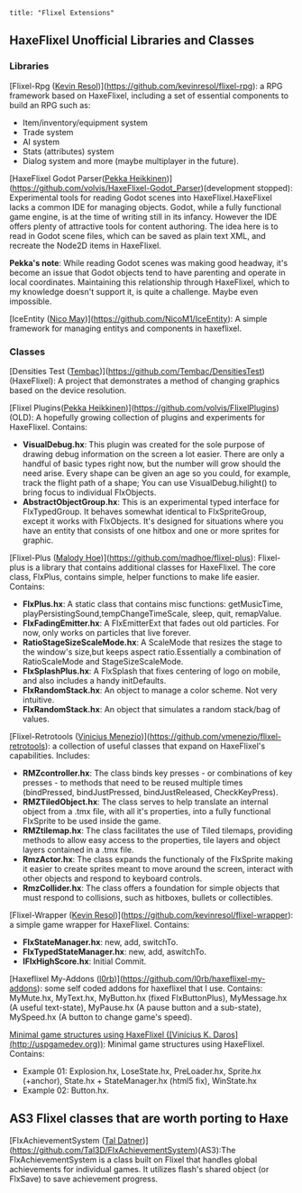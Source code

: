 ```
title: "Flixel Extensions"
```
## HaxeFlixel Unofficial Libraries and Classes 
### Libraries
[Flixel-Rpg ([Kevin Resol](https://github.com/kevinresol))](https://github.com/kevinresol/flixel-rpg): a RPG framework based on HaxeFlixel, including a set of essential components to build an RPG such as:
- Item/inventory/equipment system
- Trade system
- AI system
- Stats (attributes) system
- Dialog system
and more (maybe multiplayer in the future).

[HaxeFlixel Godot Parser([Pekka Heikkinen](https://github.com/volvis))](https://github.com/volvis/HaxeFlixel-Godot_Parser)(development stopped): Experimental tools for reading Godot scenes into HaxeFlixel.HaxeFlixel lacks a common IDE for managing objects. Godot, while a fully functional game engine, is at the time of writing still in its infancy. However the IDE offers plenty of attractive tools for content authoring. The idea here is to read in Godot scene files, which can be saved as plain text XML, and recreate the Node2D items in HaxeFlixel.

**Pekka's note**: While reading Godot scenes was making good headway, it's become an issue that Godot objects tend to have parenting and operate in local coordinates. Maintaining this relationship through HaxeFlixel, which to my knowledge doesn't support it, is quite a challenge. Maybe even impossible.

[IceEntity ([Nico May](http://nicom1.github.io/))](https://github.com/NicoM1/IceEntity): A simple framework for managing entitys and components in haxeflixel. 



### Classes
[Densities Test ([Tembac](https://github.com/Tembac))](https://github.com/Tembac/DensitiesTest)(HaxeFlixel): A project that demonstrates a method of changing graphics based on the device resolution.  

[Flixel Plugins([Pekka Heikkinen](https://github.com/volvis))](https://github.com/volvis/FlixelPlugins)(OLD): A hopefully growing collection of plugins and experiments for HaxeFlixel. Contains:
- **VisualDebug.hx**: This plugin was created for the sole purpose of drawing debug information on the screen a lot easier. There are only a handful of basic types right now, but the number will grow should the need arise. Every shape can be given an age so you could, for example, track the flight path of a shape; You can use VisualDebug.hilight() to bring focus to individual FlxObjects.
- **AbstractObjectGroup.hx**: This is an experimental typed interface for FlxTypedGroup. It behaves somewhat identical to FlxSpriteGroup, except it works with FlxObjects. It's designed for situations where you have an entity that consists of one hitbox and one or more sprites for graphic.

[Flixel-Plus ([Malody Hoe](https://twitter.com/maddhoexD))](https://github.com/madhoe/flixel-plus): Flixel-plus is a library that contains additional classes for HaxeFlixel. The core class, FlxPlus, contains simple, helper functions to make life easier. Contains:
- **FlxPlus.hx**: A static class that contains misc functions: getMusicTime, playPersistingSound,tempChangeTimeScale, sleep, quit, remapValue. 
- **FlxFadingEmitter.hx**: A FlxEmitterExt that fades out old particles. For now, only works on particles that live forever.
- **RatioStageSizeScaleMode.hx**: A ScaleMode that resizes the stage to the window's size,but keeps aspect ratio.Essentially a combination of RatioScaleMode and StageSizeScaleMode.
- **FlxSplashPlus.hx**: A FlxSplash that fixes centering of logo on mobile, and also includes a handy initDefaults.
- **FlxRandomStack.hx**: An object to manage a color scheme. Not very intuitive.
- **FlxRandomStack.hx**: An object that simulates a random stack/bag of values.


[Flixel-Retrotools ([Vinicius Menezio](https://www.facebook.com/retromaze))](https://github.com/vmenezio/flixel-retrotools): a collection of useful classes that expand on HaxeFlixel's capabilities. Includes:
- **RMZcontroller.hx**: The class binds key presses - or combinations of key presses - to methods that need to be reused multiple times (bindPressed, bindJustPressed, bindJustReleased, CheckKeyPress).
- **RMZTiledObject.hx**: The class serves to help translate an internal object from a .tmx file, with all it's properties, into a fully functional FlxSprite to be used inside the game.
- **RMZtilemap.hx**: The class facilitates the use of Tiled tilemaps, providing methods to allow easy access to the properties, tile layers and object layers contained in a .tmx file.
- **RmzActor.hx**: The class expands the functionaly of the FlxSprite making it easier to create sprites meant to move around the screen, interact with other objects and respond to keyboard controls.
- **RmzCollider.hx**:  The class offers a foundation for simple objects that must respond to collisions, such as hitboxes, bullets or collectibles.


[Flixel-Wrapper ([Kevin Resol](https://github.com/kevinresol))](https://github.com/kevinresol/flixel-wrapper): a simple game wrapper for HaxeFlixel. Contains: 
- **FlxStateManager.hx**: new, add, switchTo.
- **FlxTypedStateManager.hx**: new, add, aswitchTo.
- **IFlxHighScore.hx**: Initial Commit.

[Haxeflixel My-Addons ([l0rb](https://github.com/l0rb))](https://github.com/l0rb/haxeflixel-my-addons): some self coded addons for haxeflixel that I use. Contains: MyMute.hx, MyText.hx, MyButton.hx (fixed FlxButtonPlus), MyMessage.hx (A useful text-state), MyPause.hx (A pause button and a sub-state), MySpeed.hx (A button to change game's speed). 


[Minimal game structures using HaxeFlixel ([Vinícius K. Daros] (http://uspgamedev.org))](https://github.com/uspgamedev/haxeflixel): Minimal game structures using HaxeFlixel. Contains:
- Example 01: Explosion.hx, LoseState.hx, PreLoader.hx, Sprite.hx (+anchor), State.hx + StateManager.hx (html5 fix), WinState.hx 
- Example 02: Button.hx.  


## AS3 Flixel classes that are worth porting to Haxe

[FlxAchievementSystem ([Tal Datner](http://www.chameneon.com/))](https://github.com/Tal3D/FlxAchievementSystem)(AS3):The FlxAchievementSystem is a class built on Flixel that handles global achievements for individual games. It utilizes flash's shared object (or FlxSave) to save achievement progress.


